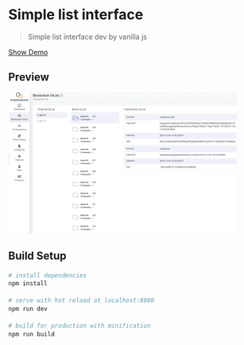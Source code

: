 # Simple list interface

> Simple list interface dev by vanilla js

[Show Demo](http://sungkyu.me/gbc/list/views_html/blockchain_list.html)

## Preview
![project20](./resources/img/project20.jpg)

## Build Setup

``` bash
# install dependencies
npm install

# serve with hot reload at localhost:8080
npm run dev

# build for production with minification
npm run build
```
